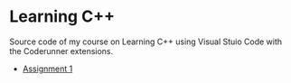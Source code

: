 # Learning C++
Source code of my course on Learning C++ using Visual Stuio Code with the Coderunner extensions.

- [Assignment 1](https://github.com/MaxShalom/learn-cpp/tree/master/Lecture%20Notes%20%2B%20Assignment%201)
